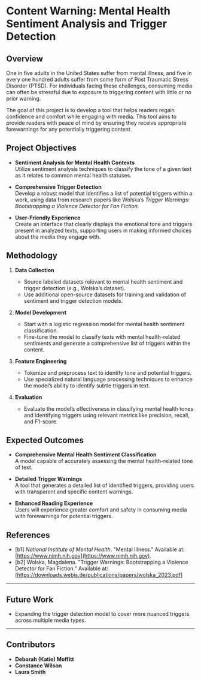 # Content Warning: Mental Health Sentiment Analysis and Trigger Detection

## Overview

One in five adults in the United States suffer from mental illness, and five in every one hundred adults suffer from some form of Post Traumatic Stress Disorder (PTSD). For individuals facing these challenges, consuming media can often be stressful due to exposure to triggering content with little or no prior warning. 

The goal of this project is to develop a tool that helps readers regain confidence and comfort while engaging with media. This tool aims to provide readers with peace of mind by ensuring they receive appropriate forewarnings for any potentially triggering content.

## Project Objectives

- **Sentiment Analysis for Mental Health Contexts**  
  Utilize sentiment analysis techniques to classify the tone of a given text as it relates to common mental health statuses.

- **Comprehensive Trigger Detection**  
  Develop a robust model that identifies a list of potential triggers within a work, using data from research papers like Wolska’s *Trigger Warnings: Bootstrapping a Violence Detector for Fan Fiction*.

- **User-Friendly Experience**  
  Create an interface that clearly displays the emotional tone and triggers present in analyzed texts, supporting users in making informed choices about the media they engage with.

## Methodology

1. **Data Collection**
   - Source labeled datasets relevant to mental health sentiment and trigger detection (e.g., Wolska’s dataset).
   - Use additional open-source datasets for training and validation of sentiment and trigger detection models.

2. **Model Development**
   - Start with a logistic regression model for mental health sentiment classification.
   - Fine-tune the model to classify texts with mental health-related sentiments and generate a comprehensive list of triggers within the content.

3. **Feature Engineering**
   - Tokenize and preprocess text to identify tone and potential triggers.
   - Use specialized natural language processing techniques to enhance the model’s ability to identify subtle triggers in text.

4. **Evaluation**
   - Evaluate the model’s effectiveness in classifying mental health tones and identifying triggers using relevant metrics like precision, recall, and F1-score.

## Expected Outcomes

- **Comprehensive Mental Health Sentiment Classification**  
  A model capable of accurately assessing the mental health-related tone of text.

- **Detailed Trigger Warnings**  
  A tool that generates a detailed list of identified triggers, providing users with transparent and specific content warnings.

- **Enhanced Reading Experience**  
  Users will experience greater comfort and safety in consuming media with forewarnings for potential triggers.

## References

- \[b1\] *National Institute of Mental Health*. "Mental Illness." Available at: [https://www.nimh.nih.gov](https://www.nimh.nih.gov).
- \[b2\] Wolska, Magdalena. "Trigger Warnings: Bootstrapping a Violence Detector for Fan Fiction." Available at: [https://downloads.webis.de/publications/papers/wolska_2023.pdf] 

---

## Future Work

- Expanding the trigger detection model to cover more nuanced triggers across multiple media types.

---

## Contributors

- **Deborah (Katie) Moffitt**
- **Constance Wilson**
- **Laura Smith** 
